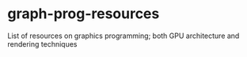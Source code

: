 # graph-prog-resources
List of resources on graphics programming; both GPU architecture and rendering techniques
